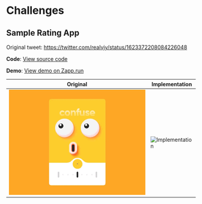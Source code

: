 # Challenges

## Sample Rating App


Original tweet: https://twitter.com/realvjy/status/1623372208084226048

**Code**:  [View source code](https://github.com/stevenosse/challenges/tree/main/simple_rating)

**Demo**: [View demo on Zapp.run](https://zapp.run/github/stevenosse/challenges/tree/main/simple_rating)

| Original | Implementation |
| --- | --- |
| ![Original](./simple_rating/z_resources/original.gif) | ![Implementation](./simple_rating/z_resources/implementation.gif) |

